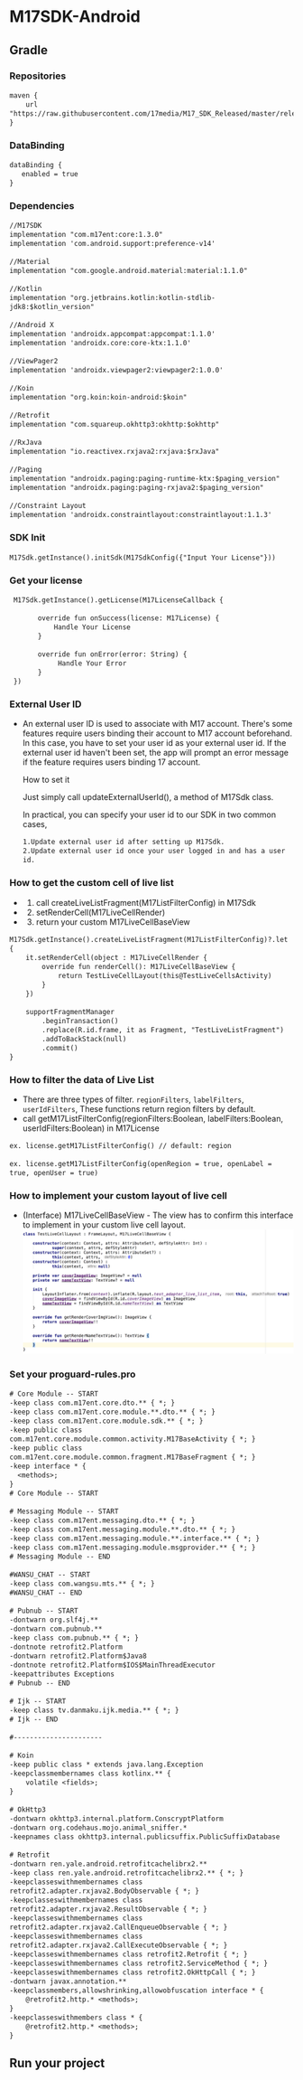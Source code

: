 # M17SDK-Android

## Gradle
### Repositories
```
maven {
    url "https://raw.githubusercontent.com/17media/M17_SDK_Released/master/releases"
}
```

### DataBinding
```
dataBinding {
   enabled = true
}
```

### Dependencies
```
//M17SDK
implementation "com.m17ent:core:1.3.0"
implementation 'com.android.support:preference-v14'

//Material
implementation "com.google.android.material:material:1.1.0"
    
//Kotlin
implementation "org.jetbrains.kotlin:kotlin-stdlib-jdk8:$kotlin_version"

//Android X
implementation 'androidx.appcompat:appcompat:1.1.0'
implementation 'androidx.core:core-ktx:1.1.0'

//ViewPager2
implementation 'androidx.viewpager2:viewpager2:1.0.0'

//Koin
implementation "org.koin:koin-android:$koin"

//Retrofit
implementation "com.squareup.okhttp3:okhttp:$okhttp"

//RxJava
implementation "io.reactivex.rxjava2:rxjava:$rxJava"

//Paging
implementation "androidx.paging:paging-runtime-ktx:$paging_version"
implementation "androidx.paging:paging-rxjava2:$paging_version"

//Constraint Layout
implementation 'androidx.constraintlayout:constraintlayout:1.1.3'
```

### SDK Init
```
M17Sdk.getInstance().initSdk(M17SdkConfig({"Input Your License"}))
```

### Get your license
```  
 M17Sdk.getInstance().getLicense(M17LicenseCallback {

       override fun onSuccess(license: M17License) {
           Handle Your License
       }
    
       override fun onError(error: String) {
            Handle Your Error
       }
 })
``` 

### External User ID
 - An external user ID is used to associate with M17 account. There's some features require users binding their account to M17 account beforehand. In this case, you have to set your user id as your external user id. If the external user id haven't been set, the app will prompt an error message if the feature requires users binding 17 account.

    How to set it

    Just simply call updateExternalUserId(), a method of M17Sdk class.

    In practical, you can specify your user id to our SDK in two common cases,

       1.Update external user id after setting up M17Sdk.
       2.Update external user id once your user logged in and has a user id.


### How to get the custom cell of live list 
 - 1. call createLiveListFragment(M17ListFilterConfig) in M17Sdk
 - 2. setRenderCell(M17LiveCellRender)
 - 3. return your custom M17LiveCellBaseView
 ``` 
 M17Sdk.getInstance().createLiveListFragment(M17ListFilterConfig)?.let {
     it.setRenderCell(object : M17LiveCellRender {
         override fun renderCell(): M17LiveCellBaseView {
             return TestLiveCellLayout(this@TestLiveCellsActivity)
         }
     })

     supportFragmentManager
         .beginTransaction()
         .replace(R.id.frame, it as Fragment, "TestLiveListFragment")
         .addToBackStack(null)
         .commit()
 }
 ``` 

### How to filter the data of Live List
 - There are three types of filter. `regionFilters`, `labelFilters`, `userIdFilters`, These functions return region filters by default.
 - call getM17ListFilterConfig(regionFilters:Boolean, labelFilters:Boolean, userIdFilters:Boolean) in M17License
```
ex. license.getM17ListFilterConfig() // default: region
        
ex. license.getM17ListFilterConfig(openRegion = true, openLabel = true, openUser = true)

```

### How to implement your custom layout of live cell
 - (Interface) M17LiveCellBaseView - The view has to confirm this interface to implement in your custom live cell layout.
![](website/LiveCellBaseView.png)


### Set your proguard-rules.pro
```
# Core Module -- START
-keep class com.m17ent.core.dto.** { *; }
-keep class com.m17ent.core.module.**.dto.** { *; }
-keep class com.m17ent.core.module.sdk.** { *; }
-keep public class com.m17ent.core.module.common.activity.M17BaseActivity { *; }
-keep public class com.m17ent.core.module.common.fragment.M17BaseFragment { *; }
-keep interface * {
  <methods>;
}
# Core Module -- START

# Messaging Module -- START
-keep class com.m17ent.messaging.dto.** { *; }
-keep class com.m17ent.messaging.module.**.dto.** { *; }
-keep class com.m17ent.messaging.module.**.interface.** { *; }
-keep class com.m17ent.messaging.module.msgprovider.** { *; }
# Messaging Module -- END

#WANSU_CHAT -- START
-keep class com.wangsu.mts.** { *; }
#WANSU_CHAT -- END

# Pubnub -- START
-dontwarn org.slf4j.**
-dontwarn com.pubnub.**
-keep class com.pubnub.** { *; }
-dontnote retrofit2.Platform
-dontwarn retrofit2.Platform$Java8
-dontnote retrofit2.Platform$IOS$MainThreadExecutor
-keepattributes Exceptions
# Pubnub -- END

# Ijk -- START
-keep class tv.danmaku.ijk.media.** { *; }
# Ijk -- END

#----------------------

# Koin
-keep public class * extends java.lang.Exception
-keepclassmembernames class kotlinx.** {
    volatile <fields>;
}

# OkHttp3
-dontwarn okhttp3.internal.platform.ConscryptPlatform
-dontwarn org.codehaus.mojo.animal_sniffer.*
-keepnames class okhttp3.internal.publicsuffix.PublicSuffixDatabase

# Retrofit
-dontwarn ren.yale.android.retrofitcachelibrx2.**
-keep class ren.yale.android.retrofitcachelibrx2.** { *; }
-keepclasseswithmembernames class retrofit2.adapter.rxjava2.BodyObservable { *; }
-keepclasseswithmembernames class retrofit2.adapter.rxjava2.ResultObservable { *; }
-keepclasseswithmembernames class retrofit2.adapter.rxjava2.CallEnqueueObservable { *; }
-keepclasseswithmembernames class retrofit2.adapter.rxjava2.CallExecuteObservable { *; }
-keepclasseswithmembernames class retrofit2.Retrofit { *; }
-keepclasseswithmembernames class retrofit2.ServiceMethod { *; }
-keepclasseswithmembernames class retrofit2.OkHttpCall { *; }
-dontwarn javax.annotation.**
-keepclassmembers,allowshrinking,allowobfuscation interface * {
    @retrofit2.http.* <methods>;
}
-keepclasseswithmembers class * {
    @retrofit2.http.* <methods>;
}

```

## Run your project


